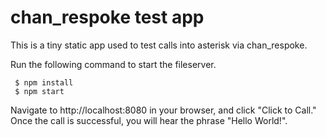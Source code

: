 # chan_respoke test app

This is a tiny static app used to test calls into asterisk via chan_respoke.

Run the following command to start the fileserver.

     $ npm install
     $ npm start

Navigate to http://localhost:8080 in your browser, and click "Click to Call." Once the call is successful, you will hear the phrase "Hello World!".
 